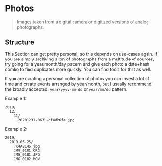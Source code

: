 # Photos

> Images taken from a digital camera or digitized versions of analog photographs.



## Structure

This Section can get pretty personal, so this depends on use-cases again. If you are simply archiving a ton of photographs from a multitude of sources, try going for a year/month/day pattern and give each photo a date+hash combo to find duplicates more quickly. You can find tools for that as well.

If you are curating a personal collection of photos you can invest a lot of time and create events arranged by year/month, but I usually recommend the broadly accepted: `year/yyyy-mm-dd` or `year/mm/dd` pattern.



Example 1:

```i
2019/
  12/
    31/
      20201231-0631-cf4db6fe.jpg
```

Example 2:

```
2019/
  2019-05-25/
    7K4A8146.jpg
    IMG_0181.CR2
    IMG_0181.JPG
    IMG_0182.MOV
```

